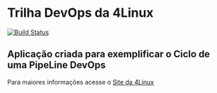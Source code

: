 # Trilha DevOps da 4Linux

<!-- Altere a Flag abaixo com sua URL do Travis -->
[![Build Status](https://travis-ci.org/analaisoliveira/DevOpsLab-HelloWorld.svg?branch=master)](https://travis-ci.org/analaisoliveira/DevOpsLab-HelloWorld)

## Aplicação criada para exemplificar o Ciclo de uma PipeLine DevOps


Para maiores informações acesse o [Site da 4Linux](https://www.4linux.com.br/cursos/devops)
